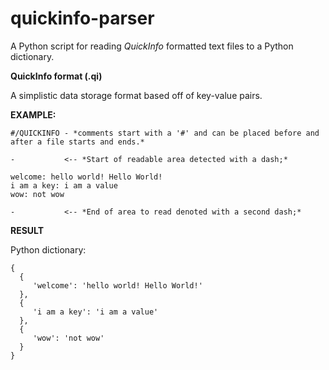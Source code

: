 # quickinfo-parser

A Python script for reading *QuickInfo* formatted text files to a Python dictionary.

**QuickInfo format (.qi)**

A simplistic data storage format based off of key-value pairs.

**EXAMPLE:**

```
#/QUICKINFO - *comments start with a '#' and can be placed before and after a file starts and ends.*

-           <-- *Start of readable area detected with a dash;*

welcome: hello world! Hello World!
i am a key: i am a value
wow: not wow

-           <-- *End of area to read denoted with a second dash;*
```

**RESULT**

Python dictionary:

```
{
  {
     'welcome': 'hello world! Hello World!'
  },
  {
     'i am a key': 'i am a value'
  },
  {
     'wow': 'not wow'
  }
}
```


